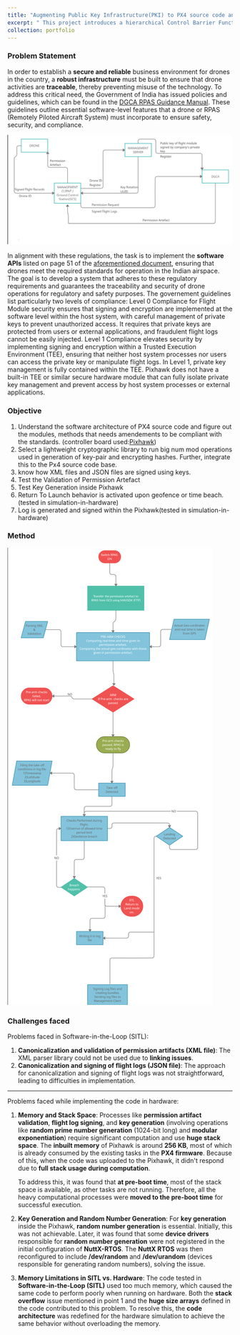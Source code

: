 ```yaml
---
title: "Augmenting Public Key Infrastructure(PKI) to PX4 source code and making it NPNT compliant( No Permission No Takeoff)"
excerpt: " This project introduces a hierarchical Control Barrier Function (CBF)-based control framework designed to proactively ensure the safe operation of an industrial manipulator in close human-robot interaction scenarios."
collection: portfolio
---
```

### Problem Statement
In order to establish a **secure and reliable** business environment for drones in the country, a **robust infrastructure** must be built to ensure that drone activities are **traceable**, thereby preventing misuse of the technology. To address this critical need, the Government of India has issued policies and guidelines, which can be found in the [DGCA RPAS Guidance Manual](https://patleman.github.io/files/DGCA_RPAS_Guidance_Manual.pdf). These guidelines outline essential software-level features that a drone or RPAS (Remotely Piloted Aircraft System) must incorporate to ensure safety, security, and compliance.

<img src='/images/npnt_2.png'>

In alignment with these regulations, the task is to implement the **software APIs** listed on page 51 of the [aforementioned document](https://patleman.github.io/files/DGCA_RPAS_Guidance_Manual.pdf), ensuring that drones meet the required standards for operation in the Indian airspace. The goal is to develop a system that adheres to these regulatory requirements and guarantees the traceability and security of drone operations for regulatory and safety purposes.
The governement guidelines list particularly two levels of compliance: Level 0 Compliance for Flight Module security ensures that signing and encryption are implemented at the software level within the host system, with careful management of private keys to prevent unauthorized access. It requires that private keys are protected from users or external applications, and fraudulent flight logs cannot be easily injected. Level 1 Compliance elevates security by implementing signing and encryption within a Trusted Execution Environment (TEE), ensuring that neither host system processes nor users can access the private key or manipulate flight logs. In Level 1, private key management is fully contained within the TEE. Pixhawk does not have a built-in TEE or similar secure hardware module that can fully isolate private key management and prevent access by host system processes or external applications.


### Objective

1. Understand the software architecture of PX4 source code and figure out the modules, methods that needs amendements to be compliant with the 
 standards. (controller board used:[Pixhawk](https://docs.px4.io/main/en/flight_controller/pixhawk-2.html))
2. Select a lightweight cryptographic library to run big num mod operations used in generation of key-pair and encrypting hashes. Further, integrate this to the Px4 source code base.
3. know how XML files and JSON files are signed using keys.
4. Test the Validation of Permission Artefact
5. Test Key Generation inside Pixhawk 
6. Return To Launch behavior is activated upon geofence or time beach. (tested in simulation-in-hardware)
4. Log is generated and signed within the Pixhawk(tested in simulation-in-hardware)
   
### Method 
<img src='/images/chart_npnt.png'>

### Challenges faced
Problems faced in Software-in-the-Loop (SITL):

1) **Canonicalization and validation of permission artifacts (XML file)**: The XML parser library could not be used due to **linking issues**.
2) **Canonicalization and signing of flight logs (JSON file)**: The approach for canonicalization and signing of flight logs was not straightforward, leading to difficulties in implementation.

---

Problems faced while implementing the code in hardware:

1) **Memory and Stack Space**: 
    Processes like **permission artifact validation**, **flight log signing**, and **key generation** (involving operations like **random prime number generation** (1024-bit long) and **modular exponentiation**) require significant computation and use **huge stack space**. The **inbuilt memory** of Pixhawk is around **256 KB**, most of which is already consumed by the existing tasks in the **PX4 firmware**. Because of this, when the code was uploaded to the Pixhawk, it didn't respond due to **full stack usage during computation**. 
   
   To address this, it was found that **at pre-boot time**, most of the stack space is available, as other tasks are not running. Therefore, all the      heavy computational processes were **moved to the pre-boot time** for successful execution.

2) **Key Generation and Random Number Generation**: 
   For **key generation** inside the Pixhawk, **random number generation** is essential. Initially, this was not achievable. Later, it was found that some **device drivers** responsible for **random number generation** were not registered in the initial configuration of **NuttX-RTOS**. The **NuttX RTOS** was then reconfigured to include **/dev/random** and **/dev/urandom** (devices responsible for generating random numbers), solving the issue.

3) **Memory Limitations in SITL vs. Hardware**: 
   The code tested in **Software-in-the-Loop (SITL)** used too much memory, which caused the same code to perform poorly when running on hardware. Both the **stack overflow** issue mentioned in point 1 and the **huge size arrays** defined in the code contributed to this problem. To resolve this, the **code architecture** was redefined for the hardware simulation to achieve the same behavior without overloading the memory.







